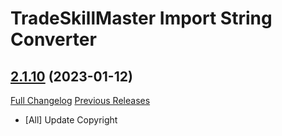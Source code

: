 # TradeSkillMaster Import String Converter

## [2.1.10](https://github.com/Myrroddin/tradeskillmaster-string-converter/tree/2.1.10) (2023-01-12)
[Full Changelog](https://github.com/Myrroddin/tradeskillmaster-string-converter/compare/2.1.09...2.1.10) [Previous Releases](https://github.com/Myrroddin/tradeskillmaster-string-converter/releases)

- [All] Update Copyright  
